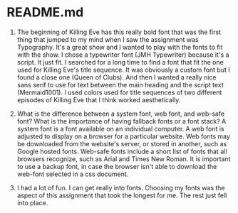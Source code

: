 # README.md

1. The beginning of Killing Eve has this really bold font that was the first thing that jumped to my mind when I saw the assignment was Typography. It's a great show and I wanted to play with the fonts to fit with the show. I  chose a typewriter font (JMH Typewriter) because it's a script. It just fit. I searched for a long time to find a font that fit the one used for Killing Eve's title sequence. It was obviously a custom font but I found a close one (Queen of Clubs). And then I wanted a really nice sans serif to use for text between the main heading and the script text (Mermaid1001). I used colors used for title sequences of two different episodes of Killing Eve that I think worked aesthetically.

2. What is the difference between a system font, web font, and web-safe font? What is the importance of having fallback fonts or a font stack? A system font is a font available on an individual computer. A web font is adjusted to display on a browser for a particular website. Web fonts may be downloaded from the website's server, or stored in another, such as Google hosted fonts. Web-safe fonts include a short list of fonts that all browsers recognize, such as Arial and Times New Roman. It is important to use a backup font, in case the browser isn't able to download the web-font selected in a css document.

3. I had a lot of fun. I can get really into fonts. Choosing my fonts was the aspect of this assignment that took the longest for me. The rest just fell into place. 
